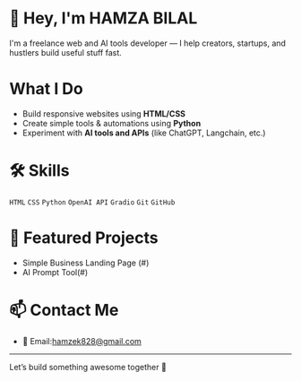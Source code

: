 # 👋 Hey, I'm HAMZA BILAL

I'm a freelance web and AI tools developer — I help creators, startups, and hustlers build useful stuff fast.

# What I Do
- Build responsive websites using **HTML/CSS**
- Create simple tools & automations using **Python**
- Experiment with **AI tools and APIs** (like ChatGPT, Langchain, etc.)

# 🛠️ Skills
`HTML` `CSS` `Python` `OpenAI API` `Gradio` `Git` `GitHub`

# 📂 Featured Projects
- Simple Business Landing Page (#)
- AI Prompt Tool(#)

# 📫 Contact Me
- 📧 Email:hamzek828@gmail.com

---

Let’s build something awesome together 🚀
